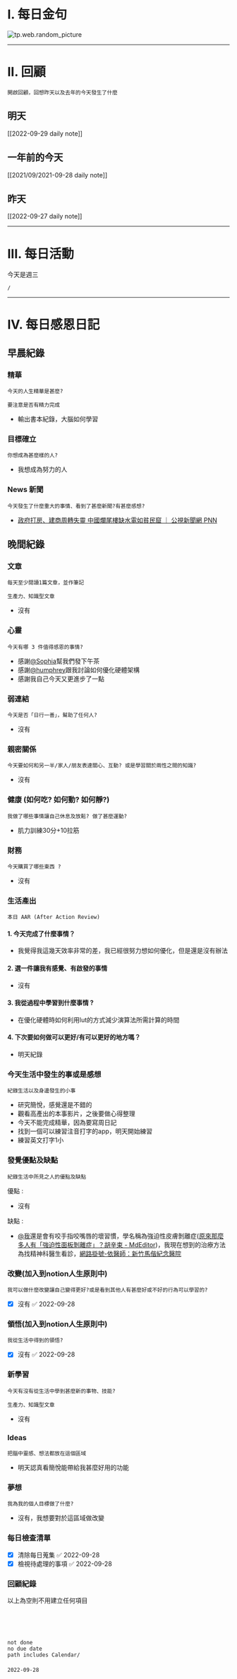 # I. 每日金句
![tp.web.random_picture](https://images.unsplash.com/photo-1663814349220-941d2d760c45?crop=entropy&cs=tinysrgb&fit=crop&fm=jpg&h=1080&ixid=MnwxfDB8MXxyYW5kb218MHx8fHx8fHx8MTY2NDMyNTA4Nw&ixlib=rb-1.2.1&q=80&w=1920) 

---

# II. 回顧
```note-brown
開啟回顧，回想昨天以及去年的今天發生了什麼
```

## 明天
[[2022-09-29 daily note]]

## 一年前的今天
[[2021/09/2021-09-28 daily note]]

## 昨天
[[2022-09-27 daily note]] 


---
# III. 每日活動
今天是週三
```ActivityHistory
/

```

---
# IV. 每日感恩日記
## 早晨紀錄
### 精華
```note-brown
今天的人生精華是甚麼?
```
```note-red
要注意是否有精力完成
```
- 輸出書本紀錄，大腦如何學習

### 目標確立
```note-brown
你想成為甚麼樣的人?
```
- 我想成為努力的人

### News 新聞
```note-brown
今天發生了什麼重大的事情、看到了甚麼新聞?有甚麼感想?
```
- [政府打房、建商周轉失靈 中國爛尾樓缺水電如貧民窟 ｜ 公視新聞網 PNN](https://news.pts.org.tw/article/601641)

## 晚間紀錄
### 文章
```note-brown
每天至少閱讀1篇文章，並作筆記
```

```note-blue
生產力、知識型文章
```
- 沒有

### 心靈
```note-brown
今天有哪 3 件值得感恩的事情?
```
- 感謝[@Sophia](@Sophia)幫我們發下午茶
- 感謝[@humphrey](@humphrey.md)跟我討論如何優化硬體架構
- 感謝我自己今天又更進步了一點

### 弱連結
```note-brown
今天是否「日行一善」，幫助了任何人?
```
- 沒有

### 親密關係
```note-brown
今天要如何和另一半/家人/朋友表達關心、互動? 或是學習關於兩性之間的知識?
```
- 沒有

### 健康 (如何吃? 如何動? 如何靜?)
```note-brown
我做了哪些事情讓自己休息及放鬆? 做了甚麼運動?
```
- 肌力訓練30分+10拉筋

### 財務
```note-brown
今天購買了哪些東西 ?
```
- 沒有

### 生活產出
```note-brown
本日 AAR (After Action Review)
```

#### 1. 今天完成了什麼事情？ 
- 我覺得我這幾天效率非常的差，我已經很努力想如何優化，但是還是沒有辦法

#### 2. 選一件讓我有感覺、有啟發的事情 
- 沒有

#### 3. 我從過程中學習到什麼事情 ? 
- 在優化硬體時如何利用lut的方式減少演算法所需計算的時間

#### 4. 下次要如何做可以更好/有可以更好的地方嗎？
- 明天紀錄

### 今天生活中發生的事或是感想
```note-brown
紀錄生活以及身邊發生的小事
```
- 研究簡悅，感覺還是不錯的
- 觀看高產出的本事影片，之後要做心得整理
- 今天不能完成精華，因為要寫周日記
- 找到一個可以練習注音打字的app，明天開始練習
- 練習英文打字1小

### 發覺優點及缺點
```note-brown
紀錄生活中所見之人的優點及缺點
```
優點 : 
- 沒有

缺點 : 
- [@我](@我)還是會有咬手指咬嘴唇的壞習慣，學名稱為強迫性皮膚剝離症([原來那麼多人有「強迫性面板剝離症」？胡辛束 - MdEditor](https://www.gushiciku.cn/dl/02ThD/zh-tw))，我現在想到的治療方法為找精神科醫生看診，[網路掛號-依醫師：新竹馬偕紀念醫院](https://www.hc.mmh.org.tw/register_single_doctor.php?depid=21&did=325)

### 改變(加入到notion人生原則中)
```note-brown
我可以做什麼改變讓自己變得更好?或是看到其他人有甚麼好或不好的行為可以學習的?
```
- [x] 沒有 ✅ 2022-09-28

### 領悟(加入到notion人生原則中)
```note-brown
我從生活中得到的領悟?
```
- [x] 沒有 ✅ 2022-09-28

### 新學習
```note-brown
今天有沒有從生活中學到甚麼新的事物、技能?
```

```note-blue
生產力、知識型文章
```
- 沒有

### Ideas
```note-brown
把腦中靈感、想法都放在這個區域
```
- 明天認真看簡悅能帶給我甚麼好用的功能

### 夢想
```note-brown
我為我的個人目標做了什麼?
```
- 沒有，我想要對於這區域做改變

### 每日檢查清單
- [x] 清除每日蒐集 ✅ 2022-09-28
- [x] 檢視待處理的事項 ✅ 2022-09-28
 
### 回顧紀錄

以上為空則不用建立任何項目


###  
```
 
```

###  
#### 
```

```
#### 
```
not done
no due date
path includes Calendar/

```

#### 

```
2022-09-28
```

